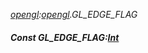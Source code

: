_[opengl](../../modules/opengl/opengl-module.md):[opengl](../../modules/opengl/opengl-module.md).GL\_EDGE\_FLAG_
##### Const GL\_EDGE\_FLAG:[Int](../../modules/wonkey/wonkey-types-int.md)
